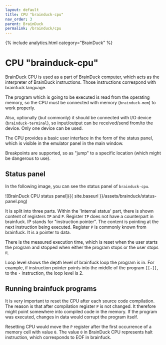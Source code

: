 ```yaml
---
layout: default
title: CPU "brainduck-cpu"
nav_order: 3
parent: BrainDuck
permalink: /brainduck/cpu
---
```


{% include analytics.html category="BrainDuck" %}

# CPU "brainduck-cpu"

BrainDuck CPU is used as a part of BrainDuck computer, which acts as the interpreter of BrainDuck instructions. Those
instructions correspond with brainfuck language.

The program which is going to be executed is read from the operating memory, so the CPU must be connected with
memory (`brainduck-mem`) to work properly.

Also, optionally (but commonly) it should be connected with I/O device (`brainduck-terminal`), so input/output can be
received/send from/to the device. Only one device can be used.

The CPU provides a basic user interface in the form of the status panel, which is visible in the emulator panel in the
main window.

Breakpoints are supported, so as "jump" to a specific location (which might be dangerous to use).

## Status panel

In the following image, you can see the status panel of `brainduck-cpu`.

![BrainDuck CPU status panel]({{ site.baseurl }}/assets/brainduck/status-panel.png)

It is split into three parts. Within the 'Internal status' part, there is shown content of registers `IP` and `P`.
Register `IP` does not have a counterpart in brainfuck. IP stands for "instruction pointer". The content is pointing at
the next instruction being executed. Register `P` is commonly known from brainfuck. It is a pointer to data.

There is the measured execution time, which is reset when the user starts the program and stopped when either the
program stops or the user stops it.

Loop level shows the depth level of brainfuck loop the program is in. For example, if instruction pointer points into
the middle of the program `[[-]]`, to the `-` instruction, the loop level is 2.

## Running brainfuck programs

It is very important to reset the CPU after each source code compilation. The reason is that after compilation
register `P` is not changed. It therefore might point somewhere into compiled code in the memory. If the program was
executed, changes in data would corrupt the program itself.

Resetting CPU would move the `P` register after the first occurrence of a memory cell with value `0`. The value `0` in
BrainDuck CPU represents halt instruction, which corresponds to EOF in brainfuck.
